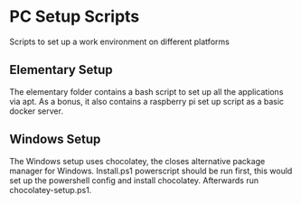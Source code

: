 # PC Setup Scripts
Scripts to set up a work environment on different platforms

## Elementary Setup
The elementary folder contains a bash script to set up all the applications via apt. As a bonus, it also contains a raspberry pi set up script as a basic docker server.

## Windows Setup
The Windows setup uses chocolatey, the closes alternative package manager for Windows. Install.ps1 powerscript should be run first, this would set up the powershell config and install chocolatey. Afterwards run chocolatey-setup.ps1.
